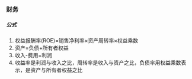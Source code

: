 ### 财务

##### 公式

1. 权益报酬率(ROE)=销售净利率×资产周转率×权益乘数
2. 资产=负债+所有者权益
3. 收入-费用=利润
4. 收益率是利润与收入之比，周转率是收入与资产之比，负债率用权益乘数表示，是资产与所有者权益之比
